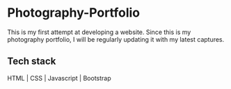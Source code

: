 # Photography-Portfolio
This is my first attempt at developing a website. Since this is my photography portfolio, I will be regularly updating it with my latest captures. 
## Tech stack
HTML |
CSS |
Javascript |
Bootstrap
